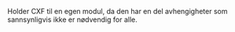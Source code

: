Holder CXF til en egen modul, da den har en del avhengigheter som sannsynligvis ikke er nødvendig for alle.
